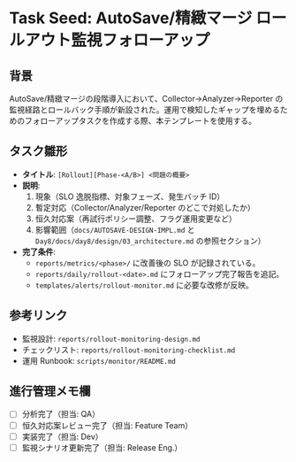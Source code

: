 # Task Seed: AutoSave/精緻マージ ロールアウト監視フォローアップ

## 背景
AutoSave/精緻マージの段階導入において、Collector→Analyzer→Reporter の監視経路とロールバック手順が新設された。運用で検知したギャップを埋めるためのフォローアップタスクを作成する際、本テンプレートを使用する。

## タスク雛形
- **タイトル**: `[Rollout][Phase-<A/B>] <問題の概要>`
- **説明**:
  1. 現象（SLO 逸脱指標、対象フェーズ、発生バッチ ID）
  2. 暫定対応（Collector/Analyzer/Reporter のどこで対処したか）
  3. 恒久対応案（再試行ポリシー調整、フラグ運用変更など）
  4. 影響範囲（`docs/AUTOSAVE-DESIGN-IMPL.md` と `Day8/docs/day8/design/03_architecture.md` の参照セクション）
- **完了条件**:
  - `reports/metrics/<phase>/` に改善後の SLO が記録されている。
  - `reports/daily/rollout-<date>.md` にフォローアップ完了報告を追記。
  - `templates/alerts/rollout-monitor.md` に必要な改修が反映。

## 参考リンク
- 監視設計: `reports/rollout-monitoring-design.md`
- チェックリスト: `reports/rollout-monitoring-checklist.md`
- 運用 Runbook: `scripts/monitor/README.md`

## 進行管理メモ欄
- [ ] 分析完了（担当: QA）
- [ ] 恒久対応案レビュー完了（担当: Feature Team）
- [ ] 実装完了（担当: Dev）
- [ ] 監視シナリオ更新完了（担当: Release Eng.）
